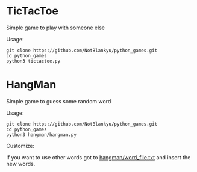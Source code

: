 # TicTacToe

Simple game to play with someone else

Usage:

    git clone https://github.com/NotBlankyu/python_games.git
    cd python_games
    python3 tictactoe.py
    
# HangMan

Simple game to guess some random word

Usage:

    git clone https://github.com/NotBlankyu/python_games.git
    cd python_games
    python3 hangman/hangman.py

Customize:
    
If you want to use other words got to [hangman/word_file.txt](https://github.com/NotBlankyu/python_games/blob/main/hangman/word_list.txt) and insert the new words.
  
